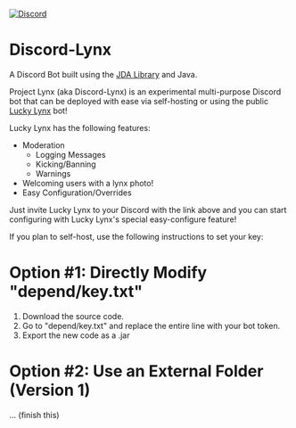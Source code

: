 [discord-invite]: https://discord.gg/u9wMgBY

[ ![Discord](https://discordapp.com/api/guilds/590215639785013298/widget.png) ][discord-invite]

# Discord-Lynx
A Discord Bot built using the [JDA Library](https://github.com/DV8FromTheWorld/JDA) and Java.

Project Lynx (aka Discord-Lynx) is an experimental multi-purpose Discord bot that can be deployed with ease via self-hosting or using the public [Lucky Lynx](https://discordapp.com/oauth2/authorize?client_id=589284688376496138&scope=bot&permissions=8) bot!

Lucky Lynx has the following features:
- Moderation
  - Logging Messages
  - Kicking/Banning
  - Warnings
- Welcoming users with a lynx photo!
- Easy Configuration/Overrides

Just invite Lucky Lynx to your Discord with the link above and you can start configuring with Lucky Lynx's special easy-configure feature! 

If you plan to self-host, use the following instructions to set your key:

# Option #1: Directly Modify "depend/key.txt"
1. Download the source code.
2. Go to "depend/key.txt" and replace the entire line with your bot token.
3. Export the new code as a .jar
# Option #2: Use an External Folder (Version 1)
... (finish this)
